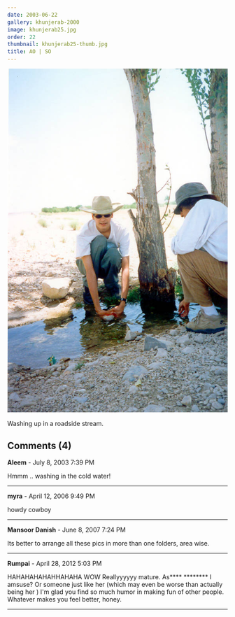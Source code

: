 ```yaml
---
date: 2003-06-22
gallery: khunjerab-2000
image: khunjerab25.jpg
order: 22
thumbnail: khunjerab25-thumb.jpg
title: AO | SO
---
```


![AO | SO](./khunjerab25.jpg)

Washing up in a roadside stream.

<div id="comments">

## Comments (4)

**Aleem** - July  8, 2003  7:39 PM

Hmmm .. washing in the cold water!

---

**myra** - April 12, 2006  9:49 PM

howdy cowboy

---

**Mansoor Danish** - June  8, 2007  7:24 PM

Its better to arrange all these pics in more than one folders, area wise.

---

**Rumpai** - April 28, 2012  5:03 PM

HAHAHAHAHAHHAHAHA WOW Reallyyyyyy mature. As**** ******** I amsuse? Or someone just like her (which may even be worse than actually being her ) I'm glad you find so much humor in making fun of other people. Whatever makes you feel better, honey.

---

</div>